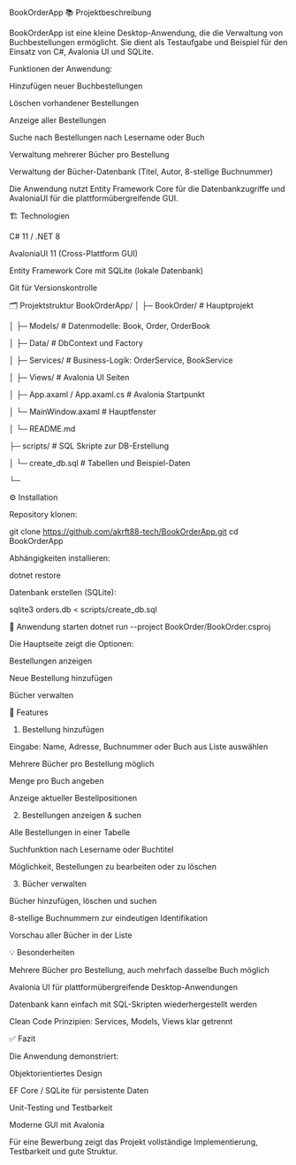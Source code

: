 BookOrderApp
📚 Projektbeschreibung

BookOrderApp ist eine kleine Desktop-Anwendung, die die Verwaltung von Buchbestellungen ermöglicht. Sie dient als Testaufgabe und Beispiel für den Einsatz von C#, Avalonia UI und SQLite.

Funktionen der Anwendung:

Hinzufügen neuer Buchbestellungen

Löschen vorhandener Bestellungen

Anzeige aller Bestellungen

Suche nach Bestellungen nach Lesername oder Buch

Verwaltung mehrerer Bücher pro Bestellung

Verwaltung der Bücher-Datenbank (Titel, Autor, 8-stellige Buchnummer)

Die Anwendung nutzt Entity Framework Core für die Datenbankzugriffe und AvaloniaUI für die plattformübergreifende GUI.

🏗️ Technologien

C# 11 / .NET 8

AvaloniaUI 11 (Cross-Plattform GUI)

Entity Framework Core mit SQLite (lokale Datenbank)

Git für Versionskontrolle

🗂️ Projektstruktur
BookOrderApp/
│
├─ BookOrder/                  # Hauptprojekt

│  ├─ Models/                  # Datenmodelle: Book, Order, OrderBook

│  ├─ Data/                    # DbContext und Factory

│  ├─ Services/                # Business-Logik: OrderService, BookService

│  ├─ Views/                   # Avalonia UI Seiten

│  ├─ App.axaml / App.axaml.cs # Avalonia Startpunkt

│  └─ MainWindow.axaml         # Hauptfenster

│  └─ README.md

├─ scripts/                    # SQL Skripte zur DB-Erstellung

│  └─ create_db.sql            # Tabellen und Beispiel-Daten

└─

⚙️ Installation

Repository klonen:

git clone https://github.com/akrft88-tech/BookOrderApp.git
cd BookOrderApp


Abhängigkeiten installieren:

dotnet restore


Datenbank erstellen (SQLite):

sqlite3 orders.db < scripts/create_db.sql

🚀 Anwendung starten
dotnet run --project BookOrder/BookOrder.csproj


Die Hauptseite zeigt die Optionen:

Bestellungen anzeigen

Neue Bestellung hinzufügen

Bücher verwalten

📝 Features
1. Bestellung hinzufügen

Eingabe: Name, Adresse, Buchnummer oder Buch aus Liste auswählen

Mehrere Bücher pro Bestellung möglich

Menge pro Buch angeben

Anzeige aktueller Bestellpositionen

2. Bestellungen anzeigen & suchen

Alle Bestellungen in einer Tabelle

Suchfunktion nach Lesername oder Buchtitel

Möglichkeit, Bestellungen zu bearbeiten oder zu löschen

3. Bücher verwalten

Bücher hinzufügen, löschen und suchen

8-stellige Buchnummern zur eindeutigen Identifikation

Vorschau aller Bücher in der Liste

💡 Besonderheiten

Mehrere Bücher pro Bestellung, auch mehrfach dasselbe Buch möglich

Avalonia UI für plattformübergreifende Desktop-Anwendungen

Datenbank kann einfach mit SQL-Skripten wiederhergestellt werden

Clean Code Prinzipien: Services, Models, Views klar getrennt

✅ Fazit

Die Anwendung demonstriert:

Objektorientiertes Design

EF Core / SQLite für persistente Daten

Unit-Testing und Testbarkeit

Moderne GUI mit Avalonia

Für eine Bewerbung zeigt das Projekt vollständige Implementierung, Testbarkeit und gute Struktur.
